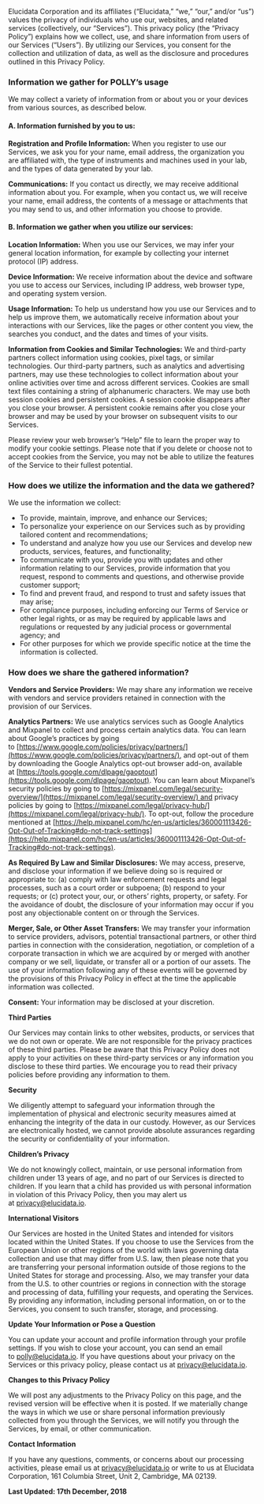 
Elucidata Corporation and its affiliates (“Elucidata,” “we,” “our,” and/or “us”) values the privacy of individuals who use our, websites, and related services (collectively, our “Services”). This privacy policy (the “Privacy Policy”) explains how we collect, use, and share information from users of our Services (“Users”). By utilizing our Services, you consent for the collection and utilization of data, as well as the disclosure and procedures outlined in this Privacy Policy.

### Information we gather for POLLY’s usage

We may collect a variety of information from or about you or your devices from various sources, as described below.

#### A. Information furnished by you to us:

**Registration and Profile Information:** When you register to use our Services, we ask you for your name, email address, the organization you are affiliated with, the type of instruments and machines used in your lab, and the types of data generated by your lab.

**Communications:** If you contact us directly, we may receive additional information about you. For example, when you contact us, we will receive your name, email address, the contents of a message or attachments that you may send to us, and other information you choose to provide.

#### B. Information we gather when you utilize our services: 

**Location Information:** When you use our Services, we may infer your general location information, for example by collecting your internet protocol (IP) address.

**Device Information:** We receive information about the device and software you use to access our Services, including IP address, web browser type, and operating system version.

**Usage Information:** To help us understand how you use our Services and to help us improve them, we automatically receive information about your interactions with our Services, like the pages or other content you view, the searches you conduct, and the dates and times of your visits.

**Information from Cookies and Similar Technologies:** We and third-party partners collect information using cookies, pixel tags, or similar technologies. Our third-party partners, such as analytics and advertising partners, may use these technologies to collect information about your online activities over time and across different services. Cookies are small text files containing a string of alphanumeric characters. We may use both session cookies and persistent cookies. A session cookie disappears after you close your browser. A persistent cookie remains after you close your browser and may be used by your browser on subsequent visits to our Services.

Please review your web browser’s “Help” file to learn the proper way to modify your cookie settings. Please note that if you delete or choose not to accept cookies from the Service, you may not be able to utilize the features of the Service to their fullest potential.

### How does we utilize the information and the data we gathered?

We use the information we collect:

*  To provide, maintain, improve, and enhance our Services;
*  To personalize your experience on our Services such as by providing tailored content and recommendations;
*  To understand and analyze how you use our Services and develop new products, services, features, and functionality;
*  To communicate with you, provide you with updates and other information relating to our Services, provide information that you request, respond to comments and questions, and otherwise provide customer support;
*  To find and prevent fraud, and respond to trust and safety issues that may arise;
*  For compliance purposes, including enforcing our Terms of Service or other legal rights, or as may be required by applicable laws and regulations or requested by any judicial process or governmental agency; and
*  For other purposes for which we provide specific notice at the time the information is collected.

###  How does we share the gathered information?

**Vendors and Service Providers:** We may share any information we receive with vendors and service providers retained in connection with the provision of our Services.

**Analytics Partners:** We use analytics services such as Google Analytics and Mixpanel to collect and process certain analytics data. You can learn about Google’s practices by going to [https://www.google.com/policies/privacy/partners/](https://www.google.com/policies/privacy/partners/), and opt-out of them by downloading the Google Analytics opt-out browser add-on, available at [https://tools.google.com/dlpage/gaoptout](https://tools.google.com/dlpage/gaoptout). You can learn about Mixpanel’s security policies by going to [https://mixpanel.com/legal/security-overview/](https://mixpanel.com/legal/security-overview/) and privacy policies by going to [https://mixpanel.com/legal/privacy-hub/](https://mixpanel.com/legal/privacy-hub/). To opt-out, follow the procedure mentioned at [https://help.mixpanel.com/hc/en-us/articles/360001113426-Opt-Out-of-Tracking#do-not-track-settings](https://help.mixpanel.com/hc/en-us/articles/360001113426-Opt-Out-of-Tracking#do-not-track-settings).

**As Required By Law and Similar Disclosures:** We may access, preserve, and disclose your information if we believe doing so is required or appropriate to: (a) comply with law enforcement requests and legal processes, such as a court order or subpoena; (b) respond to your requests; or (c) protect your, our, or others’ rights, property, or safety. For the avoidance of doubt, the disclosure of your information may occur if you post any objectionable content on or through the Services.

**Merger, Sale, or Other Asset Transfers:** We may transfer your information to service providers, advisors, potential transactional partners, or other third parties in connection with the consideration, negotiation, or completion of a corporate transaction in which we are acquired by or merged with another company or we sell, liquidate, or transfer all or a portion of our assets. The use of your information following any of these events will be governed by the provisions of this Privacy Policy in effect at the time the applicable information was collected.

**Consent:** Your information may be disclosed at your discretion.

**Third Parties**

Our Services may contain links to other websites, products, or services that we do not own or operate. We are not responsible for the privacy practices of these third parties. Please be aware that this Privacy Policy does not apply to your activities on these third-party services or any information you disclose to these third parties. We encourage you to read their privacy policies before providing any information to them.

**Security**

We diligently attempt to safeguard your information through the implementation of physical and electronic security measures aimed at enhancing the integrity of the data in our custody. However, as our Services are electronically hosted, we cannot provide absolute assurances regarding the security or confidentiality of your information.

**Children’s Privacy**

We do not knowingly collect, maintain, or use personal information from children under 13 years of age, and no part of our Services is directed to children. If you learn that a child has provided us with personal information in violation of this Privacy Policy, then you may alert us at [privacy@elucidata.io](mailto:privacy@elucidata.io?Subject=Regarding%20Violation%20of%20Privacy%20Policy).

**International Visitors**

Our Services are hosted in the United States and intended for visitors located within the United States. If you choose to use the Services from the European Union or other regions of the world with laws governing data collection and use that may differ from U.S. law, then please note that you are transferring your personal information outside of those regions to the United States for storage and processing. Also, we may transfer your data from the U.S. to other countries or regions in connection with the storage and processing of data, fulfilling your requests, and operating the Services. By providing any information, including personal information, on or to the Services, you consent to such transfer, storage, and processing.

**Update Your Information or Pose a Question**

You can update your account and profile information through your profile settings. If you wish to close your account, you can send an email to [polly@elucidata.io](mailto:polly@elucidata.io?Subject=Regarding%20Account%20Closure). If you have questions about your privacy on the Services or this privacy policy, please contact us at [privacy@elucidata.io](mailto:privacy@elucidata.io?Subject=Regarding%20Privacy%20Policy).

**Changes to this Privacy Policy**

We will post any adjustments to the Privacy Policy on this page, and the revised version will be effective when it is posted. If we materially change the ways in which we use or share personal information previously collected from you through the Services, we will notify you through the Services, by email, or other communication.

**Contact Information**

If you have any questions, comments, or concerns about our processing activities, please email us at [privacy@elucidata.io](mailto:privacy@elucidata.io?Subject=General%20Query) or write to us at Elucidata Corporation, 161 Columbia Street, Unit 2, Cambridge, MA 02139.

 **Last Updated: 17th December, 2018**
